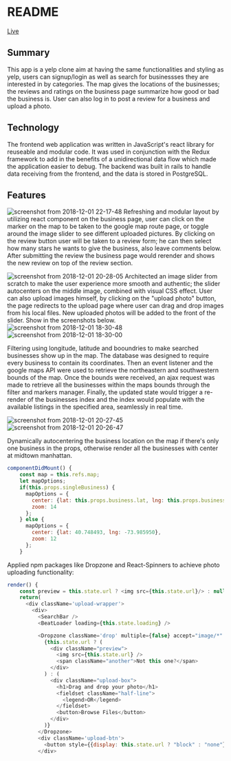 # README

[Live](https://firstyeep.herokuapp.com/)

## Summary
This app is a yelp clone aim at having the same functionalities and styling as yelp, users can signup/login as well as search for businessses they are interested in by categories. The map gives the locations of the businesses; the reviews and ratings on the business page summarize how good or bad the business is. User can also log in to post a review for a business and upload a photo.

## Technology
The frontend web application was written in JavaScript's react library for reuseable and modular code. It was used in conjunction with the Redux framework to add in the benefits of a unidirectional data flow which made the application easier to debug. The backend was built in rails to handle data receiving from the frontend, and the data is stored in PostgreSQL.


## Features

![screenshot from 2018-12-01 22-17-48](https://user-images.githubusercontent.com/38970716/49335274-804b3480-f5b8-11e8-8b48-071d56b72dbf.png)
Refreshing and modular layout by utilizing react component on the business page, user can click on the marker on the map to be taken to the google map route page, or toggle around the image slider to see different uploaded pictures. By clicking on the review button user will be taken to a review form; he can then select how many stars he wants to give the business, also leave comments below. After submitting the review the business page would rerender and shows the new review on top of the review section.

![screenshot from 2018-12-01 20-28-05](https://user-images.githubusercontent.com/38970716/49335334-8beb2b00-f5b9-11e8-9e0c-68c11a8d8254.png)
Architected an image slider from scratch to make the user experience more smooth and authentic; the slider autocenters on the middle image, combined with visual CSS effect. User can also upload images himself, by clicking on the "upload photo" button, the page redirects to the upload page where user can drag and drop images from his local files. New uploaded photos will be added to the front of the slider. Show in the screenshots below.
![screenshot from 2018-12-01 18-30-48](https://user-images.githubusercontent.com/38970716/49335388-98bc4e80-f5ba-11e8-870f-4d5aafc9eadb.png)![screenshot from 2018-12-01 18-30-00](https://user-images.githubusercontent.com/38970716/49335392-affb3c00-f5ba-11e8-9e64-98dc2da866c2.png)

Filtering using longitude, latitude and booundries to make searched businesses show up in the map. The database was designed to require every business to contain its coordinates. Then an event listener and the google maps API were used to retrieve the northeastern and southwestern bounds of the map. Once the bounds were received, an ajax request was made to retrieve all the businesses within the maps bounds through the filter and markers manager. Finally, the updated state would trigger a re-render of the businesses index and the index would populate with the available listings in the specified area, seamlessly in real time.

![screenshot from 2018-12-01 20-27-45](https://user-images.githubusercontent.com/38970716/49335430-4c254300-f5bb-11e8-8a32-b6ab34858281.png)![screenshot from 2018-12-01 20-26-47](https://user-images.githubusercontent.com/38970716/49335434-5cd5b900-f5bb-11e8-8e5e-e9bc35f8ad67.png)

Dynamically autocentering the business location on the map if there's only one business in the props, otherwise render all the businesses with center at midtown manhattan.

```Javascript
componentDidMount() {
    const map = this.refs.map;
    let mapOptions;
    if(this.props.singleBusiness) {
      mapOptions = {
        center: {lat: this.props.business.lat, lng: this.props.business.lng},
        zoom: 14
      };
    } else {
      mapOptions = {
        center: {lat: 40.748493, lng: -73.985950},
        zoom: 12
      };
    }
```

Applied npm packages like Dropzone and React-Spinners to achieve photo uploading functionality:
```Javascript
render() {
    const preview = this.state.url ? <img src={this.state.url}/> : null;
    return(
      <div className='upload-wrapper'>
        <div>
          <SearchBar />
          <BeatLoader loading={this.state.loading} />

          <Dropzone className='drop' multiple={false} accept="image/*" onDrop={this.handleFile.bind(this)} >
            {this.state.url ? (
              <div className="preview">
                <img src={this.state.url} />
                <span className="another">Not this one?</span>
              </div>
            ) : (
              <div className="upload-box">
                <h1>Drag and drop your photo</h1>
                <fieldset className="half-line">
                  <legend>OR</legend>
                </fieldset>
                <button>Browse Files</button>
              </div>
            )}
          </Dropzone>
          <div className='upload-btn'>
            <button style={{display: this.state.url ? "block" : "none"}} disabled={this.state.loading ? "true" : ""} type="submit" onClick={this.upload.bind(this)}>Finish</button>
          </div>
```
